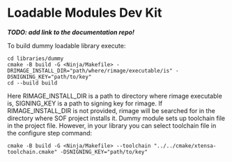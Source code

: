 # Loadable Modules Dev Kit

***TODO: add link to the documentation repo!***

To build dummy loadable library execute:

    cd libraries/dummy
    cmake -B build -G <Ninja/Makefile> -DRIMAGE_INSTALL_DIR="path/where/rimage/executable/is" -DSNIGNING_KEY="path/to/key"
    cd --build build


Here RIMAGE_INSTALL_DIR is a path to directory where rimage executable is, SIGNING_KEY is a path to
signing key for rimage. If RIMAGE_INSTALL_DIR is not provided, rimage will be searched for in the directory
where SOF project installs it. Dummy module sets up toolchain file in the project file.
However, in your library you can select toolchain file in the configure step command:

    cmake -B build -G <Ninja/Makefile> --toolchain "../../cmake/xtensa-toolchain.cmake" -DSNIGNING_KEY="path/to/key"
